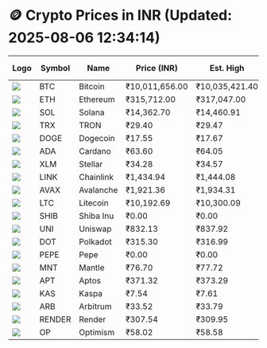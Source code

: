 # 🪙 Crypto Prices in INR (Updated: 2025-08-06 12:34:14)

| Logo | Symbol | Name       | Price (INR) | Est. High | Est. Low | Gross Profit | Fees | Net Profit | ROI % |
|------|--------|------------|-------------|-----------|----------|---------------|------|-------------|--------|
| ![](https://coin-images.coingecko.com/coins/images/1/large/bitcoin.png?1696501400) | BTC    | Bitcoin    | ₹10,011,656.00 | ₹10,035,421.40 | ₹9,987,890.60 | ₹475.88 | ₹200.00 | ₹275.88 | 0.28% |
| ![](https://coin-images.coingecko.com/coins/images/279/large/ethereum.png?1696501628) | ETH    | Ethereum   | ₹315,712.00 | ₹317,047.00 | ₹314,377.00 | ₹849.30 | ₹200.00 | ₹649.30 | 0.65% |
| ![](https://coin-images.coingecko.com/coins/images/4128/large/solana.png?1718769756) | SOL    | Solana     | ₹14,362.70 | ₹14,460.91 | ₹14,264.49 | ₹1,377.04 | ₹200.00 | ₹1,177.04 | 1.18% |
| ![](https://coin-images.coingecko.com/coins/images/1094/large/tron-logo.png?1696502193) | TRX    | TRON       | ₹29.40 | ₹29.47 | ₹29.33 | ₹470.49 | ₹200.00 | ₹270.49 | 0.27% |
| ![](https://coin-images.coingecko.com/coins/images/5/large/dogecoin.png?1696501409) | DOGE   | Dogecoin   | ₹17.55 | ₹17.67 | ₹17.43 | ₹1,428.94 | ₹200.00 | ₹1,228.94 | 1.23% |
| ![](https://coin-images.coingecko.com/coins/images/975/large/cardano.png?1696502090) | ADA    | Cardano    | ₹63.60 | ₹64.05 | ₹63.15 | ₹1,420.39 | ₹200.00 | ₹1,220.39 | 1.22% |
| ![](https://coin-images.coingecko.com/coins/images/100/large/fmpFRHHQ_400x400.jpg?1735231350) | XLM    | Stellar    | ₹34.28 | ₹34.57 | ₹33.99 | ₹1,685.62 | ₹200.00 | ₹1,485.62 | 1.49% |
| ![](https://coin-images.coingecko.com/coins/images/877/large/chainlink-new-logo.png?1696502009) | LINK   | Chainlink  | ₹1,434.94 | ₹1,444.08 | ₹1,425.80 | ₹1,282.65 | ₹200.00 | ₹1,082.65 | 1.08% |
| ![](https://coin-images.coingecko.com/coins/images/12559/large/Avalanche_Circle_RedWhite_Trans.png?1696512369) | AVAX   | Avalanche  | ₹1,921.36 | ₹1,934.31 | ₹1,908.41 | ₹1,357.10 | ₹200.00 | ₹1,157.10 | 1.16% |
| ![](https://coin-images.coingecko.com/coins/images/2/large/litecoin.png?1696501400) | LTC    | Litecoin   | ₹10,192.69 | ₹10,300.09 | ₹10,085.29 | ₹2,129.74 | ₹200.00 | ₹1,929.74 | 1.93% |
| ![](https://coin-images.coingecko.com/coins/images/11939/large/shiba.png?1696511800) | SHIB   | Shiba Inu  | ₹0.00 | ₹0.00 | ₹0.00 | ₹958.88 | ₹200.00 | ₹758.88 | 0.76% |
| ![](https://coin-images.coingecko.com/coins/images/12504/large/uniswap-logo.png?1720676669) | UNI    | Uniswap    | ₹832.13 | ₹837.92 | ₹826.34 | ₹1,400.63 | ₹200.00 | ₹1,200.63 | 1.20% |
| ![](https://coin-images.coingecko.com/coins/images/12171/large/polkadot.png?1696512008) | DOT    | Polkadot   | ₹315.30 | ₹316.99 | ₹313.61 | ₹1,078.09 | ₹200.00 | ₹878.09 | 0.88% |
| ![](https://coin-images.coingecko.com/coins/images/29850/large/pepe-token.jpeg?1696528776) | PEPE   | Pepe       | ₹0.00 | ₹0.00 | ₹0.00 | ₹1,755.48 | ₹200.00 | ₹1,555.48 | 1.56% |
| ![](https://coin-images.coingecko.com/coins/images/30980/large/Mantle-Logo-mark.png?1739213200) | MNT    | Mantle     | ₹76.70 | ₹77.72 | ₹75.68 | ₹2,707.61 | ₹200.00 | ₹2,507.61 | 2.51% |
| ![](https://coin-images.coingecko.com/coins/images/26455/large/aptos_round.png?1696525528) | APT    | Aptos      | ₹371.32 | ₹373.29 | ₹369.35 | ₹1,064.83 | ₹200.00 | ₹864.83 | 0.86% |
| ![](https://coin-images.coingecko.com/coins/images/25751/large/kaspa-icon-exchanges.png?1696524837) | KAS    | Kaspa      | ₹7.54 | ₹7.61 | ₹7.47 | ₹1,887.68 | ₹200.00 | ₹1,687.68 | 1.69% |
| ![](https://coin-images.coingecko.com/coins/images/16547/large/arb.jpg?1721358242) | ARB    | Arbitrum   | ₹33.52 | ₹33.79 | ₹33.25 | ₹1,624.06 | ₹200.00 | ₹1,424.06 | 1.42% |
| ![](https://coin-images.coingecko.com/coins/images/11636/large/rndr.png?1696511529) | RENDER | Render     | ₹307.54 | ₹309.95 | ₹305.13 | ₹1,577.01 | ₹200.00 | ₹1,377.01 | 1.38% |
| ![](https://coin-images.coingecko.com/coins/images/25244/large/Optimism.png?1696524385) | OP     | Optimism   | ₹58.02 | ₹58.58 | ₹57.46 | ₹1,957.97 | ₹200.00 | ₹1,757.97 | 1.76% |
